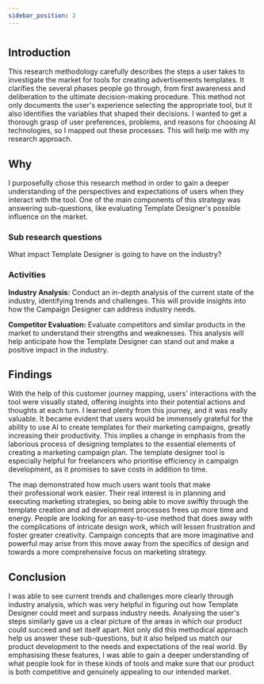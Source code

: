 ```yaml
---
sidebar_position: 2
---
```

#
## Introduction

This research methodology carefully describes the steps a user takes to investigate the market for tools for creating advertisements templates. It clarifies the several phases people go through, from first awareness and deliberation to the ultimate decision-making procedure. This method not only documents the user's experience selecting the appropriate tool, but it also identifies the variables that shaped their decisions. I wanted to get a thorough grasp of user preferences, problems, and reasons for choosing AI technologies, so I mapped out these processes. This will help me with my research approach.

## Why 
I purposefully chose this research method in order to gain a deeper understanding of the perspectives and expectations of users when they interact with the tool. One of the main components of this strategy was answering sub-questions, like evaluating Template Designer's possible influence on the market.

### Sub research questions 
What impact Template Designer is going to have on the industry?

### Activities 
<p><strong>Industry Analysis:</strong> Conduct an in-depth analysis of the current state of the industry, identifying trends and challenges. This will provide insights into how the Campaign Designer can address industry needs.</p>

<strong>Competitor Evaluation:</strong> Evaluate competitors and similar products in the market to understand their strengths and weaknesses. This analysis will help anticipate how the Template Designer can stand out and make a positive impact in the industry.

## Findings
With the help of this customer journey mapping, users' interactions with the tool were visually stated, offering insights into their potential actions and thoughts at each turn. I learned plenty from this journey, and it was really valuable. It became evident that users would be immensely grateful for the ability to use AI to create templates for their marketing campaigns, greatly increasing their productivity. This implies a change in emphasis from the laborious process of designing templates to the essential elements of creating a marketing campaign plan. The template designer tool is especially helpful for freelancers who prioritise efficiency in campaign development, as it promises to save costs in addition to time.


The map demonstrated how much users want tools that make their professional work easier. Their real interest is in planning and executing marketing strategies, so being able to move swiftly through the template creation and ad development processes frees up more time and energy. People are looking for an easy-to-use method that does away with the complications of intricate design work, which will lessen frustration and foster greater creativity. Campaign concepts that are more imaginative and powerful may arise from this move away from the specifics of design and towards a more comprehensive focus on marketing strategy.



## Conclusion
I was able to see current trends and challenges more clearly through industry analysis, which was very helpful in figuring out how Template Designer could meet and surpass industry needs. Analysing the user's steps similarly gave us a clear picture of the areas in which our product could succeed and set itself apart. Not only did this methodical approach help us answer these sub-questions, but it also helped us match our product development to the needs and expectations of the real world. By emphasising these features, I was able to gain a deeper understanding of what people look for in these kinds of tools and make sure that our product is both competitive and genuinely appealing to our intended market.


